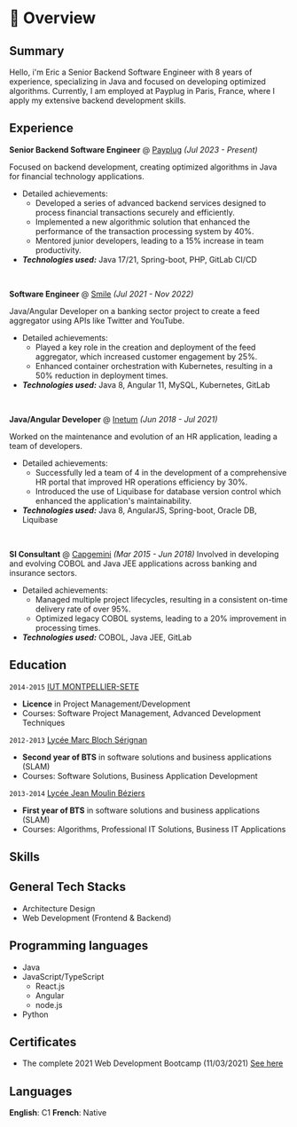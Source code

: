 # 📖 Overview

## Summary

Hello, i'm Eric a Senior Backend Software Engineer with 8 years of experience, specializing in Java and focused on developing optimized algorithms. Currently, I am employed at Payplug in Paris, France, where I apply my extensive backend development skills.


## Experience

**Senior Backend Software Engineer** @ [Payplug](https://www.payplug.com/) _(Jul 2023 - Present)_

Focused on backend development, creating optimized algorithms in Java for financial technology applications.

- Detailed achievements:
  - Developed a series of advanced backend services designed to process financial transactions securely and efficiently.
  - Implemented a new algorithmic solution that enhanced the performance of the transaction processing system by 40%.
  - Mentored junior developers, leading to a 15% increase in team productivity.
- _**Technologies used:**_  Java 17/21, Spring-boot, PHP, GitLab CI/CD

&nbsp;

**Software Engineer** @ [Smile](https://www.smile.eu/fr) _(Jul 2021 - Nov 2022)_

Java/Angular Developer on a banking sector project to create a feed aggregator using APIs like Twitter and YouTube.

- Detailed achievements:
  - Played a key role in the creation and deployment of the feed aggregator, which increased customer engagement by 25%.
  - Enhanced container orchestration with Kubernetes, resulting in a 50% reduction in deployment times.
- _**Technologies used:**_  Java 8, Angular 11, MySQL, Kubernetes, GitLab

&nbsp;

**Java/Angular Developer** @ [Inetum](https://www.inetum.com/en) _(Jun 2018 - Jul 2021)_

Worked on the maintenance and evolution of an HR application, leading a team of developers.

- Detailed achievements:
  - Successfully led a team of 4 in the development of a comprehensive HR portal that improved HR operations efficiency by 30%.
  - Introduced the use of Liquibase for database version control which enhanced the application's maintainability.
- _**Technologies used:**_ Java 8, AngularJS, Spring-boot, Oracle DB, Liquibase

&nbsp;

**SI Consultant** @ [Capgemini](https://www.capgemini.com/) _(Mar 2015 - Jun 2018)_
Involved in developing and evolving COBOL and Java JEE applications across banking and insurance sectors.

- Detailed achievements:
  - Managed multiple project lifecycles, resulting in a consistent on-time delivery rate of over 95%.
  - Optimized legacy COBOL systems, leading to a 20% improvement in processing times.
- _**Technologies used:**_  COBOL, Java JEE, GitLab

## Education

`2014-2015` [IUT MONTPELLIER-SETE](https://www.umontpellier.fr/en/)
- **Licence** in Project Management/Development
- Courses: Software Project Management, Advanced Development Techniques

`2012-2013` [Lycée Marc Bloch Sérignan](https://marc-bloch.mon-ent-occitanie.fr/)
- **Second year of BTS** in software solutions and business applications (SLAM)
- Courses: Software Solutions, Business Application Development

`2013-2014` [Lycée Jean Moulin Béziers](https://jean-moulin-beziers.mon-ent-occitanie.fr/)
- **First year of BTS** in software solutions and business applications (SLAM)
- Courses: Algorithms, Professional IT Solutions, Business IT Applications

## Skills

## General Tech Stacks
- Architecture Design
- Web Development (Frontend & Backend)

## Programming languages
- Java
- JavaScript/TypeScript
  - React.js
  - Angular
  - node.js
- Python

## Certificates
- The complete 2021 Web Development Bootcamp (11/03/2021) [See here](https://udemy-certificate.s3.amazonaws.com/image/UC-2f115c0c-aae0-44f7-ae27-e9dcb13f340e.jpg)

## Languages
**English**: C1
**French**: Native